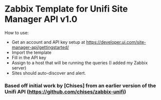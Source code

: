 # Zabbix Template for Unifi Site Manager API v1.0

How to use:
* Get an account and API key setup at https://developer.ui.com/site-manager-api/gettingstarted/
* Import the template
* Fill in the API key
* Assign to a host that will be running the queries (I added my Zabbix server)
* Sites should auto-discover and alert.

### Based off initial work by [Chises] from an earlier version of the Unifi API (https://github.com/chises/zabbix-unifi)
